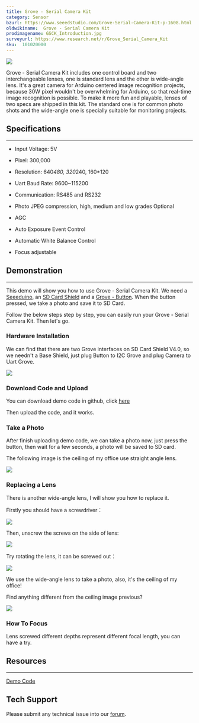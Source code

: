 ```yaml
---
title: Grove - Serial Camera Kit
category: Sensor
bzurl: https://www.seeedstudio.com/Grove-Serial-Camera-Kit-p-1608.html
oldwikiname:  Grove - Serial Camera Kit
prodimagename: GSCK_Introduction.jpg
surveyurl: https://www.research.net/r/Grove_Serial_Camera_Kit
sku:  101020000
---
```


![](https://github.com/SeeedDocument/Grove-Serial_Camera_Kit/raw/master/img/GSCK_Introduction.jpg)

Grove - Serial Camera Kit includes one control board and two interchangeable lenses, one is standard lens and the other is wide-angle lens. It's a great camera for Arduino centered image recognition projects, because 30W pixel wouldn't be overwhelming for Arduino, so that real-time image recognition is possible. To make it more fun and playable, lenses of two specs are shipped in this kit. The standard one is for common photo shots and the wide-angle one is specially suitable for monitoring projects.

##  Specifications
---
*   Input Voltage: 5V

*   Pixel: 300,000

*   Resolution: 640*480, 320*240, 160*120

*   Uart Baud Rate: 9600~115200

*   Communication: RS485 and RS232

*   Photo JPEG compression, high, medium and low grades Optional

*   AGC

*   Auto Exposure Event Control

*   Automatic White Balance Control

*   Focus adjustable

##  Demonstration
---
This demo will show you how to use Grove - Serial Camera Kit. We need a [Seeeduino](http://www.seeedstudio.com/depot/seeeduino-v30-atmega-328p-p-669.html?cPath=6_7), an [SD Card Shield](http://www.seeedstudio.com/depot/sd-card-shield-v40-p-1381.html?cPath=105) and a [Grove - Button](/Grove_Button/). When the button pressed, we take a photo and save it to SD Card.

Follow the below steps step by step, you can easily run your Grove - Serial Camera Kit. Then let's go.

###  Hardware Installation

We can find that there are two Grove interfaces on SD Card Shield V4.0, so we needn't a Base Shield, just plug Button to I2C Grove and plug Camera to Uart Grove.

![](https://github.com/SeeedDocument/Grove-Serial_Camera_Kit/raw/master/img/GSCK_Hardware.jpg)

###  Download Code and Upload

You can download demo code in github, click [here](https://github.com/Seeed-Studio/Grove_Serial_Camera_Kit)

Then upload the code, and it works.

###  Take a Photo

After finish uploading demo code, we can take a photo now, just press the button, then wait for a few seconds, a photo will be saved to SD card.

The following image is the ceiling of my office use straight angle lens.

![](https://github.com/SeeedDocument/Grove-Serial_Camera_Kit/raw/master/img/GSCK_60.jpg)

###  Replacing a Lens

There is another wide-angle lens, I will show you how to replace it.

Firstly you should have a screwdriver：

![](https://github.com/SeeedDocument/Grove-Serial_Camera_Kit/raw/master/img/GSCK_Step1.jpg)

Then, unscrew the screws on the side of lens:

![](https://github.com/SeeedDocument/Grove-Serial_Camera_Kit/raw/master/img/GSCK_Step2.jpg)

Try rotating the lens, it can be screwed out：

![](https://github.com/SeeedDocument/Grove-Serial_Camera_Kit/raw/master/img/GSCK_Step3.jpg)

We use  the wide-angle lens to take a photo, also, it's  the ceiling of my office!

Find anything different from the ceiling image previous?

![](https://github.com/SeeedDocument/Grove-Serial_Camera_Kit/raw/master/img/GSCK_90.jpg)

###  How To Focus

Lens screwed different depths represent different focal length, you can have a try.

##  Resources
---
[Demo Code](https://github.com/Seeed-Studio/Grove_Serial_Camera_Kit)

## Tech Support
Please submit any technical issue into our [forum](http://forum.seeedstudio.com/). 